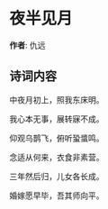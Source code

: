 # 夜半见月

**作者**: 仇远

## 诗词内容

中夜月初上，照我东床明。

我心本无事，展转寐不成。

仰观乌鹊飞，俯听蛩螀鸣。

念适从何来，衣食非素营。

三年然后归，儿女各长成。

婚嫁愿早毕，吾其师向平。


